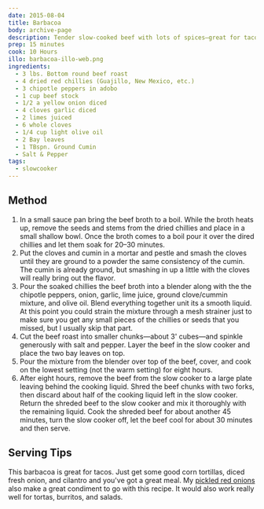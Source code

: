 ```yaml
---
date: 2015-08-04
title: Barbacoa
body: archive-page
description: Tender slow-cooked beef with lots of spices—great for tacos, tortas, or burritos.	
prep: 15 minutes
cook: 10 Hours
illo: barbacoa-illo-web.png
ingredients:
  - 3 lbs. Bottom round beef roast
  - 4 dried red chillies (Guajillo, New Mexico, etc.)
  - 3 chipotle peppers in adobo
  - 1 cup beef stock
  - 1/2 a yellow onion diced
  - 4 cloves garlic diced
  - 2 limes juiced
  - 6 whole cloves
  - 1/4 cup light olive oil
  - 2 Bay leaves
  - 1 TBspn. Ground Cumin
  - Salt & Pepper
tags:
  - slowcooker
---
```

## Method
1. In a small sauce pan bring the beef broth to a boil. While the broth heats up, remove the seeds and stems from the dried chillies and place in a small shallow bowl. Once the broth comes to a boil pour it over the dired chillies and let them soak for 20–30 minutes.
2. Put the cloves and cumin in a mortar and pestle and smash the cloves until they are ground to a powder the same consistency of the cumin. The cumin is already ground, but smashing in up a little with the cloves will really bring out the flavor.
3. Pour the soaked chillies the beef broth into a blender along with the the chipotle peppers, onion, garlic, lime juice, ground clove/cummin mixture, and olive oil. Blend everything together unit its a smooth liquid. At this point you could strain the mixture through a mesh strainer just to make sure you get any small pieces of the chillies or seeds that you missed, but I usually skip that part.
4. Cut the beef roast into smaller chunks—about 3' cubes—and spinkle generously with salt and pepper. Layer the beef in the slow cooker and place the two bay leaves on top.
5. Pour the mixture from the blender over top of the beef, cover, and cook on the lowest setting (not the warm setting) for eight hours.
6. After eight hours, remove the beef from the slow cooker to a large plate leaving behind the cooking liquid. Shred the beef chunks with two forks, then discard about half of the cooking liquid left in the slow cooker. Return the shreded beef to the slow cooker and mix it thoroughly with the remaining liquid. Cook the shreded beef for about another 45 minutes, turn the slow cooker off, let the beef cool for about 30 minutes and then serve.

## Serving Tips
This barbacoa is great for tacos. Just get some good corn tortillas, diced fresh onion, and cilantro and you've got a great meal. My [pickled red onions](http://recipes.levimcg.com/sides/pickled-red-onions.html) also make a great condiment to go with this recipe. It would also work really well for tortas, burritos, and salads.